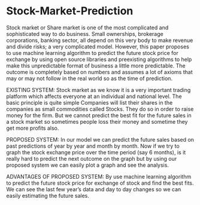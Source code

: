 # Stock-Market-Prediction

Stock market or Share market is one of the most complicated and sophisticated way to do business. Small ownerships, brokerage corporations, banking sector, all depend on this very body to make revenue and divide risks; a very complicated model. However, this paper proposes to use machine learning algorithm to predict the future stock price for exchange by using open source libraries and preexisting algorithms to help make this unpredictable format of business a little more predictable. The outcome is completely based on numbers and assumes a lot of axioms that may or may not follow in the real world so as the time of prediction.

EXISTING SYSTEM: Stock market as we know it is a very important trading platform which affects everyone at an individual and national level. The basic principle is quite simple Companies will list their shares in the companies as small commodities called Stocks. They do so in order to raise money for the firm. But we cannot predict the best fit for the future sales in a stock market so sometimes people loss their money and sometime they get more profits also.

PROPOSED SYSTEM: In our model we can predict the future sales based on past predictions of year by year and month by month. Now if we try to graph the stock exchange price over the time period (say 6 months), is it really hard to predict the next outcome on the graph but by using our proposed system we can easily plot a graph and see the analysis.

ADVANTAGES OF PROPOSED SYSTEM: By use machine learning algorithm to predict the future stock price for exchange of stock and find the best fits. We can see the last few year’s data and day to day changes so we can easily estimating the future sales.

